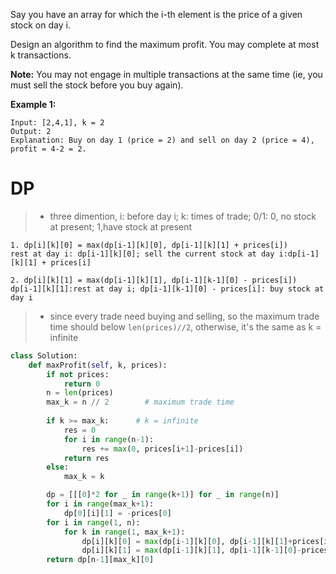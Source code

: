 Say you have an array for which the i-th element is the price of a given stock on day i.

Design an algorithm to find the maximum profit. You may complete at most k transactions.

**Note:**
You may not engage in multiple transactions at the same time (ie, you must sell the stock before you buy again).

**Example 1:**
```
Input: [2,4,1], k = 2
Output: 2
Explanation: Buy on day 1 (price = 2) and sell on day 2 (price = 4), profit = 4-2 = 2.
```
# DP
>* three dimention, i: before day i; k: times of trade; 0/1: 0, no stock at present; 1,have stock at present
```
1. dp[i][k][0] = max(dp[i-1][k][0], dp[i-1][k][1] + prices[i])
rest at day i: dp[i-1][k][0]; sell the current stock at day i:dp[i-1][k][1] + prices[i]

2. dp[i][k][1] = max(dp[i-1][k][1], dp[i-1][k-1][0] - prices[i])
dp[i-1][k][1]:rest at day i; dp[i-1][k-1][0] - prices[i]: buy stock at day i
```
>* since every trade need buying and selling, so the maximum trade time should below ```len(prices)//2```, otherwise, it's the same as k = infinite
```python
class Solution:
    def maxProfit(self, k, prices):
        if not prices:
            return 0
        n = len(prices)
        max_k = n // 2        # maximum trade time
        
        if k >= max_k:      # k = infinite
            res = 0
            for i in range(n-1):
                res += max(0, prices[i+1]-prices[i])
            return res
        else:
            max_k = k

        dp = [[[0]*2 for _ in range(k+1)] for _ in range(n)]
        for i in range(max_k+1):
            dp[0][i][1] = -prices[0]
        for i in range(1, n):
            for k in range(1, max_k+1):
                dp[i][k][0] = max(dp[i-1][k][0], dp[i-1][k][1]+prices[i])
                dp[i][k][1] = max(dp[i-1][k][1], dp[i-1][k-1][0]-prices[i])
        return dp[n-1][max_k][0]
```